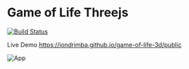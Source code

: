 # Game of Life Threejs
[![Build Status](https://travis-ci.org/iondrimba/game-of-life-3d.svg?branch=master)](https://travis-ci.org/iondrimba/game-of-life-3d)

Live Demo https://iondrimba.github.io/game-of-life-3d/public

![App](https://raw.githubusercontent.com/iondrimba/images/master/game-of-life.gif)
